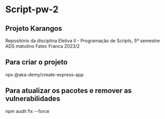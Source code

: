 # Script-pw-2
Projeto Karangos
-----------------------
Repositório da disciplina Eletiva II - Programação de Scripts, 5º semestre ADS matutino Fatec Franca 2023/2

## Para criar o projeto
npx @aka-demy/create-express-app

## Para atualizar os pacotes e remover as vulnerabilidades
npm audit fix --force
